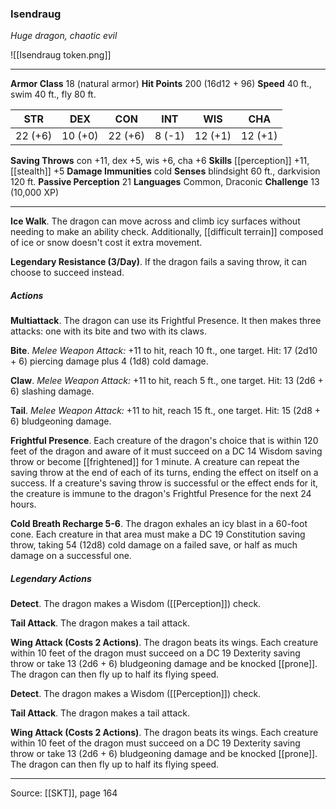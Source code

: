 ### Isendraug
_Huge dragon, chaotic evil_

![[Isendraug token.png]]


---

**Armor Class** 18 (natural armor)
**Hit Points** 200 (16d12 + 96)
**Speed** 40 ft., swim 40 ft., fly 80 ft.

| STR     | DEX     | CON     | INT     | WIS     | CHA     |
|---------|---------|---------|---------|---------|---------|
| 22 (+6) | 10 (+0) | 22 (+6) | 8 (-1) | 12 (+1) | 12 (+1) |

**Saving Throws** con +11, dex +5, wis +6, cha +6
**Skills** [[perception]] +11, [[stealth]] +5
**Damage Immunities** cold
**Senses** blindsight 60 ft., darkvision 120 ft.
**Passive Perception** 21
**Languages** Common, Draconic
**Challenge** 13 (10,000 XP)

---

**Ice Walk**. The dragon can move across and climb icy surfaces without needing to make an ability check. Additionally, [[difficult terrain]] composed of ice or snow doesn't cost it extra movement.

**Legendary Resistance (3/Day)**. If the dragon fails a saving throw, it can choose to succeed instead.

##### Actions
**Multiattack**. The dragon can use its Frightful Presence. It then makes three attacks: one with its bite and two with its claws.

**Bite**. _Melee Weapon Attack:_ +11 to hit, reach 10 ft., one target. Hit: 17 (2d10 + 6) piercing damage plus 4 (1d8) cold damage.

**Claw**. _Melee Weapon Attack:_ +11 to hit, reach 5 ft., one target. Hit: 13 (2d6 + 6) slashing damage.

**Tail**. _Melee Weapon Attack:_ +11 to hit, reach 15 ft., one target. Hit: 15 (2d8 + 6) bludgeoning damage.

**Frightful Presence**. Each creature of the dragon's choice that is within 120 feet of the dragon and aware of it must succeed on a DC 14 Wisdom saving throw or become [[frightened]] for 1 minute. A creature can repeat the saving throw at the end of each of its turns, ending the effect on itself on a success. If a creature's saving throw is successful or the effect ends for it, the creature is immune to the dragon's Frightful Presence for the next 24 hours.

**Cold Breath Recharge 5-6**. The dragon exhales an icy blast in a 60-foot cone. Each creature in that area must make a DC 19 Constitution saving throw, taking 54 (12d8) cold damage on a failed save, or half as much damage on a successful one.

##### Legendary Actions
**Detect**. The dragon makes a Wisdom ([[Perception]]) check.

**Tail Attack**. The dragon makes a tail attack.

**Wing Attack (Costs 2 Actions)**. The dragon beats its wings. Each creature within 10 feet of the dragon must succeed on a DC 19 Dexterity saving throw or take 13 (2d6 + 6) bludgeoning damage and be knocked [[prone]]. The dragon can then fly up to half its flying speed.

**Detect**. The dragon makes a Wisdom ([[Perception]]) check.

**Tail Attack**. The dragon makes a tail attack.

**Wing Attack (Costs 2 Actions)**. The dragon beats its wings. Each creature within 10 feet of the dragon must succeed on a DC 19 Dexterity saving throw or take 13 (2d6 + 6) bludgeoning damage and be knocked [[prone]]. The dragon can then fly up to half its flying speed.


---

Source: [[SKT]], page 164